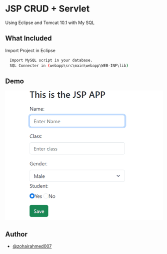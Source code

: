 
# JSP CRUD + Servlet

Using Eclipse and Tomcat 10.1 with My SQL 

## What Included

Import Project in Eclipse 
```bash
  Import MySQL script in your database.
  SQL Connecter in (webapp\src\main\webapp\WEB-INF\lib)
```
    
## Demo
![Logo](https://github.com/zohairahmed007/jsp_servlet_crud/blob/main/demo_jsp.gif)


## Author

- [@zohairahmed007](https://www.github.com/zohairahmed007)

